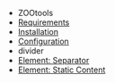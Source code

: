 - ZOOtools
- [Requirements](ZOOtools/requirements.md)
- [Installation](ZOOtools/installation.md)
- [Configuration](ZOOtools/configuration.md)
- divider
- [Element: Separator](ZOOtools/element_separator.md)
- [Element: Static Content](ZOOtools/element_staticcontent.md)